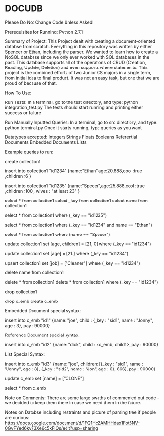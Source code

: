 # DOCUDB
Please Do Not Change Code Unless Asked!


Prerequisites for Running: Python 2.7.1

Summary of Project:
  This Project dealt with creating a document-oriented databse from scratch.  Everything in this repository was written by either Spencer or Ethan, including the parser.  We wanted to learn how to create a NoSQL database since we only ever worked with SQL databases in the past.  This database supports all of the operations of CRUD (Creation, Reading, Update, Deletion) and even supports where statements.  This project is the combined efforts of two Junior CS majors in a single term, from initial idea to final product.  It was not an easy task, but one that we are proud of because of that.
  

How To Use:

  Run Tests:
    In a terminal, go to the test directory, and type: python integration_test.py
    The tests should start running and printing either success or failure
    
  Run Manually Inputted Queries:
    In a terminal, go to src directiory, and type: python terminal.py
    Once it starts running, type queries as you want


Datatypes accepted:
Integers
Strings
Floats
Booleans
Referential Documents
Embedded Documents
Lists

Example queries to run:

create collection1

insert into collection1 "id1234" {name:"Ethan",age:20.888,cool  :true ,children :6   }

insert into collection1 "id1235" {name:"Specer",age:25.888,cool  :true ,children :100 , wives : "at least 23"   }


select * from collection1 
select _key from collection1
select name from collection1 

select * from collection1 where (_key == "id1235")

select * from collection1 where (_key == "id1234" and name == "Ethan")

select * from collection1 where (name == "Specer")


update collection1 set [age, children] = [21, 0] where (_key == "id1234")

update collection1 set [age] = [21.] where (_key == "id1234")

upsert collection1 set [job] = ["Cleaner"] where (_key == "id1234")

delete name from collection1

delete * from collection1
delete * from collection1 where (_key == "id1234")

drop collection1



drop c_emb
create c_emb

Embedded Document special syntax:

insert into c_emb "id1" {name: "joe", child : {_key : "sid1", name : "Jonny", age : 3}, pay : 90000} 

Reference Document special syntax:

insert into c_emb "id2" {name: "dick", child : <c_emb, child1>, pay : 90000} 

List Special Syntax:

insert into c_emb "id3" {name: "joe", children: [{_key : "sid1", name : "Jonny", age : 3}, {_key : "sid2", name : "Jon", age : 6}, 666], pay : 90000} 


update c_emb set [name] = ["CLONE"] 



select * from c_emb 


Note on Comments:
  There are some large swaths of commented out code - we decided to keep them there in case we need them in the future.

Notes on Databse including restraints and picture of parsing tree if people are curious:
https://docs.google.com/document/d/1FQ1Hc2AMHHdax1Fot6NV-0GvFYed6kyF3Xe6c5kFlQs/edit?usp=sharing
